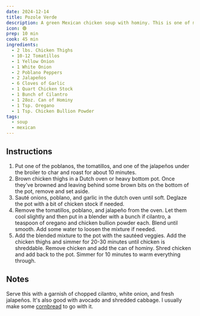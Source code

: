 ```yaml
---
date: 2024-12-14
title: Pozole Verde
description: A green Mexican chicken soup with hominy. This is one of my favorite soups of all time.
icon: 🟢
prep: 10 min
cook: 45 min
ingredients:
  - 2 lbs. Chicken Thighs
  - 10-12 Tomatillos
  - 1 Yellow Onion
  - 1 White Onion
  - 2 Poblano Peppers
  - 2 Jalapeños
  - 6 Cloves of Garlic
  - 1 Quart Chicken Stock
  - 1 Bunch of Cilantro
  - 1 28oz. Can of Hominy
  - 1 Tsp. Oregano
  - 1 Tsp. Chicken Bullion Powder
tags:
  - soup
  - mexican
---
```

## Instructions

1. Put one of the poblanos, the tomatillos, and one of the jalapeños under the broiler to char and roast for about 10 minutes.
1. Brown chicken thighs in a Dutch oven or heavy bottom pot. Once they've browned and leaving behind some brown bits on the bottom of the pot, remove and set aside.
1. Sauté onions, poblano, and garlic in the dutch oven until soft. Deglaze the pot with a bit of chicken stock if needed.
1. Remove the tomatillos, poblano, and jalapeño from the oven. Let them cool slightly and then put in a blender with a bunch if cilantro, a teaspoon of oregano and chicken bullion powder each. Blend until smooth. Add some water to loosen the mixture if needed.
1. Add the blended mixture to the pot with the sautéed veggies. Add the chicken thighs and simmer for 20-30 minutes until chicken is shreddable. Remove chicken and add the can of hominy. Shred chicken and add back to the pot. Simmer for 10 minutes to warm everything through.

## Notes

Serve this with a garnish of chopped cilantro, white onion, and fresh jalapeños. It's also good with avocado and shredded cabbage. I usually make some [cornbread](/recipes/cornbread/) to go with it.